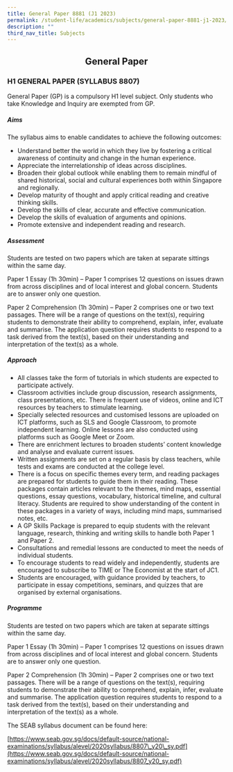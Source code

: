 ```yaml
---
title: General Paper 8881 (J1 2023)
permalink: /student-life/academics/subjects/general-paper-8881-j1-2023/
description: ""
third_nav_title: Subjects
---
```

## <center> General Paper </center>

### H1 GENERAL PAPER (SYLLABUS 8807)


General Paper (GP) is a compulsory H1 level subject. Only students who take Knowledge and Inquiry are exempted from GP.  

  

##### Aims

  

The syllabus aims to enable candidates to achieve the following outcomes:

*   Understand better the world in which they live by fostering a critical awareness of continuity and change in the human experience.
*   Appreciate the interrelationship of ideas across disciplines.
*   Broaden their global outlook while enabling them to remain mindful of shared historical, social and cultural experiences both within Singapore and regionally.
*   Develop maturity of thought and apply critical reading and creative thinking skills.
*   Develop the skills of clear, accurate and effective communication.
*   Develop the skills of evaluation of arguments and opinions.
*   Promote extensive and independent reading and research.

  

##### Assessment

  

Students are tested on two papers which are taken at separate sittings within the same day.

Paper 1 Essay (1h 30min) – Paper 1 comprises 12 questions on issues drawn from across disciplines and of local interest and global concern. Students are to answer only one question.

  

Paper 2 Comprehension (1h 30min) – Paper 2 comprises one or two text passages. There will be a range of questions on the text(s), requiring students to demonstrate their ability to comprehend, explain, infer, evaluate and summarise. The application question requires students to respond to a task derived from the text(s), based on their understanding and interpretation of the text(s) as a whole.

  

##### Approach

  

*   All classes take the form of tutorials in which students are expected to participate actively.
*   Classroom activities include group discussion, research assignments, class presentations, etc. There is frequent use of videos, online and ICT resources by teachers to stimulate learning.
*   Specially selected resources and customised lessons are uploaded on ICT platforms, such as SLS and Google Classroom, to promote independent learning. Online lessons are also conducted using platforms such as Google Meet or Zoom.
*   There are enrichment lectures to broaden students’ content knowledge and analyse and evaluate current issues.
*   Written assignments are set on a regular basis by class teachers, while tests and exams are conducted at the college level.
*   There is a focus on specific themes every term, and reading packages are prepared for students to guide them in their reading. These packages contain articles relevant to the themes, mind maps, essential questions, essay questions, vocabulary, historical timeline, and cultural literacy. Students are required to show understanding of the content in these packages in a variety of ways, including mind maps, summarised notes, etc.
*   A GP Skills Package is prepared to equip students with the relevant language, research, thinking and writing skills to handle both Paper 1 and Paper 2.
*   Consultations and remedial lessons are conducted to meet the needs of individual students.
*   To encourage students to read widely and independently, students are encouraged to subscribe to TIME or The Economist at the start of JC1.
*   Students are encouraged, with guidance provided by teachers, to participate in essay competitions, seminars, and quizzes that are organised by external organisations.

  

##### Programme

  

Students are tested on two papers which are taken at separate sittings within the same day.

Paper 1 Essay (1h 30min) – Paper 1 comprises 12 questions on issues drawn from across disciplines and of local interest and global concern. Students are to answer only one question.

  

Paper 2 Comprehension (1h 30min) – Paper 2 comprises one or two text passages. There will be a range of questions on the text(s), requiring students to demonstrate their ability to comprehend, explain, infer, evaluate and summarise. The application question requires students to respond to a task derived from the text(s), based on their understanding and interpretation of the text(s) as a whole.

  

The SEAB syllabus document can be found here:

[https://www.seab.gov.sg/docs/default-source/national-examinations/syllabus/alevel/2020syllabus/8807\_y20\_sy.pdf](https://www.seab.gov.sg/docs/default-source/national-examinations/syllabus/alevel/2020syllabus/8807_y20_sy.pdf)